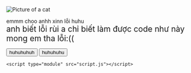 <!DOCTYPE html>
<html lang="en">
  <head>
    <meta charset="UTF-8" />
    <meta name="viewport" content="width=device-width, initial-scale=1.0" />
    <link rel="preconnect" href="https://fonts.googleapis.com" />
    <link rel="preconnect" href="https://fonts.gstatic.com" crossorigin />
    <link
      href="https://fonts.googleapis.com/css2?family=Protest+Riot&display=swap"
      rel="stylesheet"
    />
    <link rel="stylesheet" href="style.css" />
    <style>
      .title span {
        font-size: 1.5em; /* Kích thước chữ 1.5em */
      }
    </style>
    <title>thư xin lỗi của Triển:( </title>
  </head>
  <body>
    <main class="container">
      <img
        class="cat-img"
        src="https://media.giphy.com/media/SVkhYVCi8fKPKvypi6/giphy.gif"
        alt="Picture of a cat"
      />
      <p class="title">
        emmm choo anhh xinn lỗi huhu <br /><span
          >anh biết lỗi rùi a chỉ biết làm được code như này mong em tha lỗi:(( </span
        >
      </p>
      <div class="buttons">
        <button type="button" class="btn btn--yes">huhuhuhuh</button>
        <button type="button" class="btn btn--no">huhuhuhu</button>
      </div>
    </main>

    <script type="module" src="script.js"></script>
  </body>
</html>
